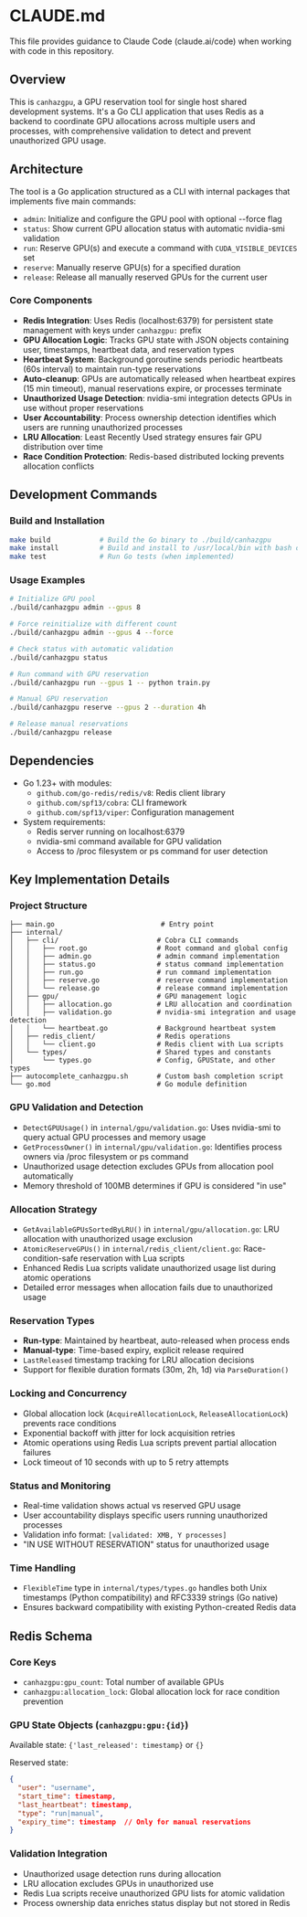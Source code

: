 # CLAUDE.md

This file provides guidance to Claude Code (claude.ai/code) when working with code in this repository.

## Overview

This is `canhazgpu`, a GPU reservation tool for single host shared development systems. It's a Go CLI application that uses Redis as a backend to coordinate GPU allocations across multiple users and processes, with comprehensive validation to detect and prevent unauthorized GPU usage.

## Architecture

The tool is a Go application structured as a CLI with internal packages that implements five main commands:
- `admin`: Initialize and configure the GPU pool with optional --force flag
- `status`: Show current GPU allocation status with automatic nvidia-smi validation
- `run`: Reserve GPU(s) and execute a command with `CUDA_VISIBLE_DEVICES` set
- `reserve`: Manually reserve GPU(s) for a specified duration 
- `release`: Release all manually reserved GPUs for the current user

### Core Components

- **Redis Integration**: Uses Redis (localhost:6379) for persistent state management with keys under `canhazgpu:` prefix
- **GPU Allocation Logic**: Tracks GPU state with JSON objects containing user, timestamps, heartbeat data, and reservation types
- **Heartbeat System**: Background goroutine sends periodic heartbeats (60s interval) to maintain run-type reservations
- **Auto-cleanup**: GPUs are automatically released when heartbeat expires (15 min timeout), manual reservations expire, or processes terminate
- **Unauthorized Usage Detection**: nvidia-smi integration detects GPUs in use without proper reservations
- **User Accountability**: Process ownership detection identifies which users are running unauthorized processes
- **LRU Allocation**: Least Recently Used strategy ensures fair GPU distribution over time
- **Race Condition Protection**: Redis-based distributed locking prevents allocation conflicts

## Development Commands

### Build and Installation
```bash
make build            # Build the Go binary to ./build/canhazgpu
make install          # Build and install to /usr/local/bin with bash completion
make test             # Run Go tests (when implemented)
```

### Usage Examples
```bash
# Initialize GPU pool
./build/canhazgpu admin --gpus 8

# Force reinitialize with different count
./build/canhazgpu admin --gpus 4 --force

# Check status with automatic validation
./build/canhazgpu status

# Run command with GPU reservation
./build/canhazgpu run --gpus 1 -- python train.py

# Manual GPU reservation
./build/canhazgpu reserve --gpus 2 --duration 4h

# Release manual reservations
./build/canhazgpu release
```

## Dependencies

- Go 1.23+ with modules:
  - `github.com/go-redis/redis/v8`: Redis client library
  - `github.com/spf13/cobra`: CLI framework
  - `github.com/spf13/viper`: Configuration management
- System requirements: 
  - Redis server running on localhost:6379
  - nvidia-smi command available for GPU validation
  - Access to /proc filesystem or ps command for user detection

## Key Implementation Details

### Project Structure
```
├── main.go                          # Entry point
├── internal/
│   ├── cli/                        # Cobra CLI commands
│   │   ├── root.go                 # Root command and global config
│   │   ├── admin.go                # admin command implementation
│   │   ├── status.go               # status command implementation  
│   │   ├── run.go                  # run command implementation
│   │   ├── reserve.go              # reserve command implementation
│   │   └── release.go              # release command implementation
│   ├── gpu/                        # GPU management logic
│   │   ├── allocation.go           # LRU allocation and coordination
│   │   ├── validation.go           # nvidia-smi integration and usage detection
│   │   └── heartbeat.go            # Background heartbeat system
│   ├── redis_client/               # Redis operations
│   │   └── client.go               # Redis client with Lua scripts
│   └── types/                      # Shared types and constants
│       └── types.go                # Config, GPUState, and other types
├── autocomplete_canhazgpu.sh       # Custom bash completion script
└── go.mod                          # Go module definition
```

### GPU Validation and Detection
- `DetectGPUUsage()` in `internal/gpu/validation.go`: Uses nvidia-smi to query actual GPU processes and memory usage
- `GetProcessOwner()` in `internal/gpu/validation.go`: Identifies process owners via /proc filesystem or ps command
- Unauthorized usage detection excludes GPUs from allocation pool automatically
- Memory threshold of 100MB determines if GPU is considered "in use"

### Allocation Strategy
- `GetAvailableGPUsSortedByLRU()` in `internal/gpu/allocation.go`: LRU allocation with unauthorized usage exclusion
- `AtomicReserveGPUs()` in `internal/redis_client/client.go`: Race-condition-safe reservation with Lua scripts
- Enhanced Redis Lua scripts validate unauthorized usage list during atomic operations
- Detailed error messages when allocation fails due to unauthorized usage

### Reservation Types
- **Run-type**: Maintained by heartbeat, auto-released when process ends
- **Manual-type**: Time-based expiry, explicit release required
- `LastReleased` timestamp tracking for LRU allocation decisions  
- Support for flexible duration formats (30m, 2h, 1d) via `ParseDuration()`

### Locking and Concurrency
- Global allocation lock (`AcquireAllocationLock`, `ReleaseAllocationLock`) prevents race conditions
- Exponential backoff with jitter for lock acquisition retries
- Atomic operations using Redis Lua scripts prevent partial allocation failures
- Lock timeout of 10 seconds with up to 5 retry attempts

### Status and Monitoring
- Real-time validation shows actual vs reserved GPU usage
- User accountability displays specific users running unauthorized processes
- Validation info format: `[validated: XMB, Y processes]`
- "IN USE WITHOUT RESERVATION" status for unauthorized usage

### Time Handling
- `FlexibleTime` type in `internal/types/types.go` handles both Unix timestamps (Python compatibility) and RFC3339 strings (Go native)
- Ensures backward compatibility with existing Python-created Redis data

## Redis Schema

### Core Keys
- `canhazgpu:gpu_count`: Total number of available GPUs
- `canhazgpu:allocation_lock`: Global allocation lock for race condition prevention

### GPU State Objects (`canhazgpu:gpu:{id}`)
Available state: `{'last_released': timestamp}` or `{}`

Reserved state:
```json
{
  "user": "username",
  "start_time": timestamp,
  "last_heartbeat": timestamp,
  "type": "run|manual",
  "expiry_time": timestamp  // Only for manual reservations
}
```

### Validation Integration
- Unauthorized usage detection runs during allocation
- LRU allocation excludes GPUs in unauthorized use
- Redis Lua scripts receive unauthorized GPU lists for atomic validation
- Process ownership data enriches status display but not stored in Redis